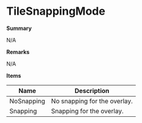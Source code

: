 # TileSnappingMode

**Summary**

N/A

**Remarks**

N/A

**Items**

|Name|Description|
|---|---|
|NoSnapping|No snapping for the overlay.|
|Snapping|Snapping for the overlay.|

